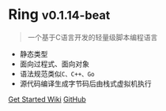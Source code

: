 <!-- _coverpage.md -->

<!-- ![logo](_media/icon.svg) -->

# Ring <small>v0.1.14-beat</small>

> 一个基于C语言开发的轻量级脚本编程语言
> 

- 静态类型
- 面向过程式、面向对象
- 语法规范类似```C、C++、Go```
- 源代码编译生成字节码后由栈式虚拟机执行

[Get Started Wiki](./README.md)
[GitHub](https://github.com/GeneralSandman/Ring)